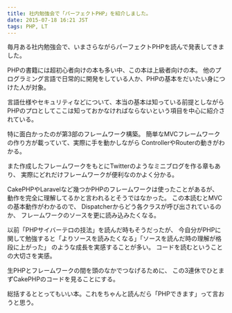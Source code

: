 ```yaml
---
title: 社内勉強会で「パーフェクトPHP」を紹介しました。
date: 2015-07-18 16:21 JST
tags: PHP, LT
---
```


毎月ある社内勉強会で、いまさらながらパーフェクトPHPを読んで発表してきました。

<script async class="speakerdeck-embed" data-id="f187488f5b414012bbbbe5843eac1281" data-ratio="1.33333333333333" src="//speakerdeck.com/assets/embed.js"></script>

PHPの書籍には超初心者向けの本も多い中、この本は上級者向けの本。
他のプログラミング言語で日常的に開発をしている人か、PHPの基本をだいたい身につけた人が対象。

言語仕様やセキュリティなどについて、本当の基本は知っている前提としながら
PHPのプロとしてここは知っておかなければならないという項目を中心に紹介されている。

特に面白かったのが第3部のフレームワーク構築。
簡単なMVCフレームワークの作り方が載っていて、実際に手を動かしながら
ControllerやRouterの動きがわかる。

また作成したフレームワークをもとにTwitterのようなミニブログを作る章もあり、
実際にどれだけフレームワークが便利なのかよく分かる。

CakePHPやLaravelなど幾つかPHPのフレームワークは使ったことがあるが、
動作を完全に理解してるかと言われるとそうではなかった。
この本読むとMVCの基本動作がわかるので、
Dispatcherからどう各クラスが呼び出されているのか、
フレームワークのソースを更に読み込みたくなる。

以前「PHPサイバーテロの技法」を読んだ時もそうだったが、
今自分がPHPに関して勉強すると「よりソースを読みたくなる」「ソースを読んだ時の理解が格段に上がった」
のような成長を実感することが多い。
コードを読むということの大切さを実感。

生PHPとフレームワークの間を頭のなかでつなげるために、
この3連休でひとまずCakePHPのコードを見ることにする。

総括するととってもいい本。これをちゃんと読んだら「PHPできます」って言おうと思う。

